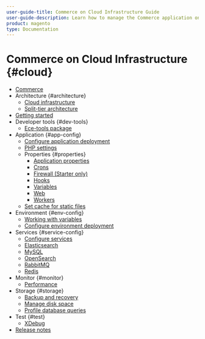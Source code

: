 ```yaml
---
user-guide-title: Commerce on Cloud Infrastructure Guide
user-guide-description: Learn how to manage the Commerce application on Cloud infrastructure.
product: magento
type: Documentation
---
```


# Commerce on Cloud Infrastructure {#cloud}

+ [Commerce](overview.md)
+ Architecture {#architecture}
    + [Cloud infrastructure](architecture/cloud-architecture.md)
    + [Split-tier architecture](architecture/split-tier-architecture.md)
+ [Getting started](https://experienceleague.corp.adobe.com/docs/commerce-cloud-service/start/overview.md)
+ Developer tools {#dev-tools}
    + [Ece-tools package](dev-tools/ece-tools.md)
+ Application {#app-config}
    + [Configure application deployment](application/magento-app-yaml.md)
    + [PHP settings](application/php-settings.md)
    + Properties {#properties}
        + [Application properties](application/properties.md)
        + [Crons](application/crons-property.md)
        + [Firewall (Starter only)](application/firewall-property.md)
        + [Hooks](application/hooks-property.md)
        + [Variables](application/variables-property.md)
        + [Web](application/web-property.md)
        + [Workers](application/workers-property.md)
    + [Set cache for static files](application/set-cache.md)
+ Environment {#env-config}
    + [Working with variables](environment/working-with-variables.md)
    + [Configure environment deployment](environment/magento-environment-yaml.md)
+ Services {#service-config}
    + [Configure services](services/services-yaml.md)
    + [Elasticsearch](services/elasticsearch.md)
    + [MySQL](services/mysql.md)
    + [OpenSearch](services/opensearch.md)
    + [RabbitMQ](services/rabbitmq.md)
    + [Redis](services/redis.md)
+ Monitor {#monitor}
    + [Performance](monitor/performance.md)
+ Storage {#storage}
    + [Backup and recovery](storage/backup-and-recovery.md)
    + [Manage disk space](storage/manage-disk-space.md)
    + [Profile database queries](storage/profile-database-queries.md)
+ Test {#test}
    + [XDebug](test/xdebug.md)
+ [Release notes](release-notes/cloud-tools.md)
